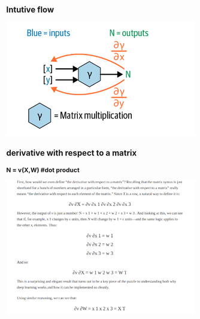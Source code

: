 ## Intutive flow

<div align="center">
  <img src="https://github.com/gauravgola96/dl_scratch/blob/d6c36655a0d01a64803a14f7ac53f17098cfc33c/random_codes/Derivatives of Functions with Multiple Inputs/backpass.png"/>
</div>



## derivative with respect to a matrix

### N = v(X,W) #dot product

<div align="center">
  <img src="https://github.com/gauravgola96/dl_scratch/blob/d6c36655a0d01a64803a14f7ac53f17098cfc33c/random_codes/Derivatives of Functions with Multiple Inputs/theory_partial_derivative.png"/>
</div>

